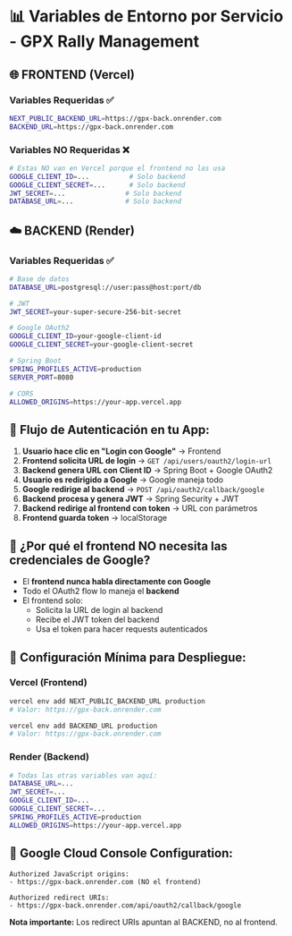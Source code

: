 # 📊 Variables de Entorno por Servicio - GPX Rally Management

## 🌐 **FRONTEND (Vercel)**

### Variables Requeridas ✅

```bash
NEXT_PUBLIC_BACKEND_URL=https://gpx-back.onrender.com
BACKEND_URL=https://gpx-back.onrender.com
```

### Variables NO Requeridas ❌

```bash
# Estas NO van en Vercel porque el frontend no las usa
GOOGLE_CLIENT_ID=...          # Solo backend
GOOGLE_CLIENT_SECRET=...      # Solo backend
JWT_SECRET=...               # Solo backend
DATABASE_URL=...             # Solo backend
```

## ☁️ **BACKEND (Render)**

### Variables Requeridas ✅

```bash
# Base de datos
DATABASE_URL=postgresql://user:pass@host:port/db

# JWT
JWT_SECRET=your-super-secure-256-bit-secret

# Google OAuth2
GOOGLE_CLIENT_ID=your-google-client-id
GOOGLE_CLIENT_SECRET=your-google-client-secret

# Spring Boot
SPRING_PROFILES_ACTIVE=production
SERVER_PORT=8080

# CORS
ALLOWED_ORIGINS=https://your-app.vercel.app
```

## 🔄 **Flujo de Autenticación en tu App:**

1. **Usuario hace clic en "Login con Google"** → Frontend
2. **Frontend solicita URL de login** → `GET /api/users/oauth2/login-url`
3. **Backend genera URL con Client ID** → Spring Boot + Google OAuth2
4. **Usuario es redirigido a Google** → Google maneja todo
5. **Google redirige al backend** → `POST /api/oauth2/callback/google`
6. **Backend procesa y genera JWT** → Spring Security + JWT
7. **Backend redirige al frontend con token** → URL con parámetros
8. **Frontend guarda token** → localStorage

## 🎯 **¿Por qué el frontend NO necesita las credenciales de Google?**

- El **frontend nunca habla directamente con Google**
- Todo el OAuth2 flow lo maneja el **backend**
- El frontend solo:
  - Solicita la URL de login al backend
  - Recibe el JWT token del backend
  - Usa el token para hacer requests autenticados

## 📝 **Configuración Mínima para Despliegue:**

### Vercel (Frontend)

```bash
vercel env add NEXT_PUBLIC_BACKEND_URL production
# Valor: https://gpx-back.onrender.com

vercel env add BACKEND_URL production
# Valor: https://gpx-back.onrender.com
```

### Render (Backend)

```bash
# Todas las otras variables van aquí:
DATABASE_URL=...
JWT_SECRET=...
GOOGLE_CLIENT_ID=...
GOOGLE_CLIENT_SECRET=...
SPRING_PROFILES_ACTIVE=production
ALLOWED_ORIGINS=https://your-app.vercel.app
```

## 🔐 **Google Cloud Console Configuration:**

```
Authorized JavaScript origins:
- https://gpx-back.onrender.com (NO el frontend)

Authorized redirect URIs:
- https://gpx-back.onrender.com/api/oauth2/callback/google
```

**Nota importante:** Los redirect URIs apuntan al BACKEND, no al frontend.
